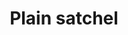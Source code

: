 ---
layout: item
title: Plain satchel
item-id: 10877
datatable: true
id: 10877
name: "Plain satchel"
members: true
lowalch: 40
highalch: 60
examine: "I can keep my grub in here!"
monsters:
  - id: 3600
    name: "Frogeel"
    members: true
    combat_level: 103
    wiki_url: "https://oldschool.runescape.wiki/w/Frogeel"
    drops:
      - quantity: "1"
        rarity: 0.15
        drop_requirements: null
---